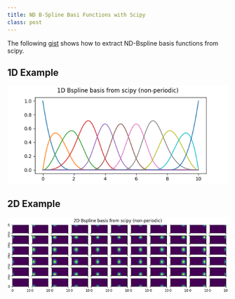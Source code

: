 ```yaml
---
title: ND B-Spline Basi Functions with Scipy
class: post
---
```


The following <a href="https://gist.github.com/MMesch/591795afdefe328a3805f02a9d9d1397">gist</a> shows how to extract ND-Bspline basis functions from scipy.

## 1D Example

<img src="/images/posts/bspline1d_basis_scipy.png"/>

## 2D Example

<img src="/images/posts/bspline2d_basis_scipy.png"/>
